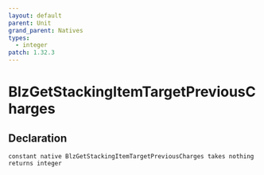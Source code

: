```yaml
---
layout: default
parent: Unit
grand_parent: Natives
types:
  - integer
patch: 1.32.3
---
```


# BlzGetStackingItemTargetPreviousCharges

## Declaration

```
constant native BlzGetStackingItemTargetPreviousCharges takes nothing returns integer
```